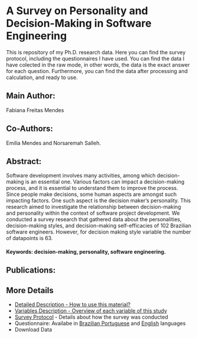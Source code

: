 # A Survey on Personality and Decision-Making in Software Engineering
This is repository of my Ph.D. research data. Here you can find the survey protocol, including the questionnaires I have used. You can find the data I have colected in the raw mode, in other words, the data is the exact answer for each question. Furthermore, you can find the data after processing and calculation, and ready to use. 

## Main Author:
Fabiana Freitas Mendes

## Co-Authors:
Emilia Mendes and Norsaremah Salleh.

## Abstract:
Software development involves many activities, among which decision-making is an essential one. Various factors can impact a decision-making process, and it is essential to
understand them to improve the process. Since people make decisions, some human aspects are amongst such impacting factors. One such aspect is the decision maker’s personality. This research aimed to investigate the relationship between decision-making and personality within the context of software project development. We conducted a survey research that gathered data about the personalities, decision-making styles, and decision-making self-efficacies of 102 Brazilian software engineers. However, for decision making style variable the number of datapoints is 63. 

#### Keywords: decision-making, personality, software engineering.

## Publications:

## More Details
* [Detailed Description - How to use this material?](https://github.com/fabianafmendes/DMSxPersonality/blob/1ed71275b6cc59056c2a546ca6bd07360a14dc87/Protocol/detailedDescription.md)
* [Variables Description - Overview of each variable of this study](https://github.com/fabianafmendes/DMSxPersonality/blob/1ed71275b6cc59056c2a546ca6bd07360a14dc87/Protocol/variables.md)
* [Survey Protocol](https://github.com/fabianafmendes/DMSxPersonality/blob/852c6447cc57cb7bd53e2fbb3e47ff83848b9376/Survey%20Protocol.pdf) - Details about how the survey was conducted
* Questionnaire: Availabe in [Brazilian Portuguese](https://github.com/fabianafmendes/DMSxPersonality/blob/852c6447cc57cb7bd53e2fbb3e47ff83848b9376/Questionnaire%20in%20Brazilian%20Portuguese.docx) and [English](https://github.com/fabianafmendes/DMSxPersonality/blob/852c6447cc57cb7bd53e2fbb3e47ff83848b9376/Questionnaire%20in%20English.docx) languages
* Download Data
